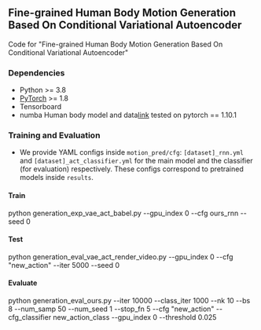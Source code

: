 ## Fine-grained Human Body Motion Generation Based On Conditional Variational Autoencoder


Code for "Fine-grained Human Body Motion Generation Based On Conditional Variational Autoencoder"
### Dependencies
* Python >= 3.8
* [PyTorch](https://pytorch.org) >= 1.8
* Tensorboard
* numba
Human body model and data[link](https://drive.google.com/drive/folders/1CD5WdsOHBk5btt7Ilr-J31keNgLKIDG7)
tested on pytorch == 1.10.1
### Training and Evaluation
* We provide YAML configs inside ``motion_pred/cfg``: `[dataset]_rnn.yml` and `[dataset]_act_classifier.yml` for the main model and the classifier (for evaluation) respectively. These configs correspond to pretrained models inside ``results``.
#### Train
python generation_exp_vae_act_babel.py --gpu_index 0 --cfg ours_rnn  --seed 0
#### Test
python generation_eval_vae_act_render_video.py  --gpu_index 0  --cfg "new_action"  --iter 5000 --seed 0
#### Evaluate
python generation_eval_ours.py --iter 10000 --class_iter 1000 --nk 10 --bs 8 --num_samp 50 --num_seed 1 --stop_fn 5 --cfg "new_action" --cfg_classifier new_action_class --gpu_index 0 --threshold 0.025
